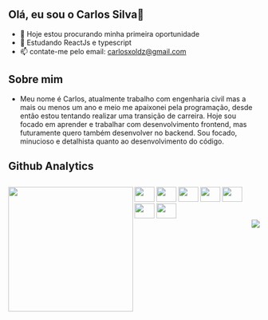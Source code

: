 ## Olá, eu sou o Carlos Silva👋

- 🔭 Hoje estou procurando minha primeira oportunidade
- 🌱 Estudando ReactJs e typescript
- 📫 contate-me pelo email: carlosxoldz@gmail.com

## Sobre mim
- Meu nome é Carlos, atualmente trabalho com engenharia civil mas a mais ou menos um ano e meio me apaixonei pela programação, desde então estou tentando realizar uma transição de carreira. Hoje sou focado em aprender e trabalhar com desenvolvimento frontend, mas futuramente quero também desenvolver no backend. Sou focado, minucioso e detalhista quanto ao desenvolvimento do código.


## Github Analytics

<div> 
    <img height="250em"  src="https://github-readme-stats.vercel.app/api/top-langs/?username=carlinxoldz&layout=compact=langs_count=16&theme=dark" align="left" />
    
<div/>


##    

<div >
   
  <img src="https://cdn.jsdelivr.net/gh/devicons/devicon/icons/css3/css3-original.svg" height="30" width="40" />
  <img src="https://cdn.jsdelivr.net/gh/devicons/devicon/icons/html5/html5-original.svg" height="30" width="40"  />
  <img src="https://cdn.jsdelivr.net/gh/devicons/devicon/icons/javascript/javascript-original.svg" height="30" width="40" />
  <img src="https://cdn.jsdelivr.net/gh/devicons/devicon/icons/typescript/typescript-plain.svg" height="30" width="40" />
  <img src="https://cdn.jsdelivr.net/gh/devicons/devicon/icons/nodejs/nodejs-original.svg" height="30" width="40" />
  <img src="https://cdn.jsdelivr.net/gh/devicons/devicon/icons/react/react-original.svg" height="30" width="40" />
  <img src="https://cdn.jsdelivr.net/gh/devicons/devicon/icons/sass/sass-original.svg" height="30" width="40" />
  
   
  <div>
    <a href="https://www.linkedin.com/in/carlos-guilherme-de-sousa-silva-12b67b190/" target="_blank">  
      <img src="https://img.shields.io/badge/LinkedIn-0077B5?style=for-the-badge&logo=linkedin&logoColor=white" align="right"/>
    <a/> 
  <div/>
<div/> 
